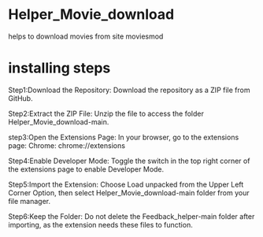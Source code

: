# Helper_Movie_download

helps to download movies from site moviesmod

# installing steps

Step1:Download the Repository: Download the repository as a ZIP file from GitHub.

Step2:Extract the ZIP File: Unzip the file to access the folder Helper_Movie_download-main.

step3:Open the Extensions Page: In your browser, go to the extensions page: Chrome: chrome://extensions

Step4:Enable Developer Mode: Toggle the switch in the top right corner of the extensions page to enable Developer Mode.

Step5:Import the Extension: Choose Load unpacked from the Upper Left Corner Option, then select Helper_Movie_download-main folder from your file manager.

Step6:Keep the Folder: Do not delete the Feedback_helper-main folder after importing, as the extension needs these files to function.
